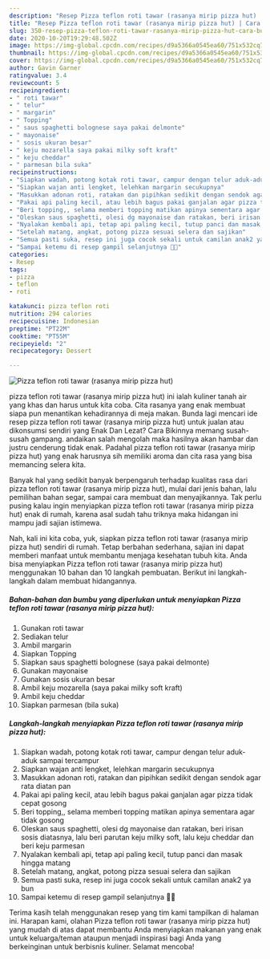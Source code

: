 ```yaml
---
description: "Resep Pizza teflon roti tawar (rasanya mirip pizza hut) | Cara Buat Pizza teflon roti tawar (rasanya mirip pizza hut) Yang Sedap"
title: "Resep Pizza teflon roti tawar (rasanya mirip pizza hut) | Cara Buat Pizza teflon roti tawar (rasanya mirip pizza hut) Yang Sedap"
slug: 350-resep-pizza-teflon-roti-tawar-rasanya-mirip-pizza-hut-cara-buat-pizza-teflon-roti-tawar-rasanya-mirip-pizza-hut-yang-sedap
date: 2020-10-20T19:29:48.502Z
image: https://img-global.cpcdn.com/recipes/d9a5366a0545ea60/751x532cq70/pizza-teflon-roti-tawar-rasanya-mirip-pizza-hut-foto-resep-utama.jpg
thumbnail: https://img-global.cpcdn.com/recipes/d9a5366a0545ea60/751x532cq70/pizza-teflon-roti-tawar-rasanya-mirip-pizza-hut-foto-resep-utama.jpg
cover: https://img-global.cpcdn.com/recipes/d9a5366a0545ea60/751x532cq70/pizza-teflon-roti-tawar-rasanya-mirip-pizza-hut-foto-resep-utama.jpg
author: Gavin Garner
ratingvalue: 3.4
reviewcount: 5
recipeingredient:
- " roti tawar"
- " telur"
- " margarin"
- " Topping"
- " saus spaghetti bolognese saya pakai delmonte"
- " mayonaise"
- " sosis ukuran besar"
- " keju mozarella saya pakai milky soft kraft"
- " keju cheddar"
- " parmesan bila suka"
recipeinstructions:
- "Siapkan wadah, potong kotak roti tawar, campur dengan telur aduk-aduk sampai tercampur"
- "Siapkan wajan anti lengket, lelehkan margarin secukupnya"
- "Masukkan adonan roti, ratakan dan pipihkan sedikit dengan sendok agar rata diatan pan"
- "Pakai api paling kecil, atau lebih bagus pakai ganjalan agar pizza tidak cepat gosong"
- "Beri topping,, selama memberi topping matikan apinya sementara agar tidak gosong"
- "Oleskan saus spaghetti, olesi dg mayonaise dan ratakan, beri irisan sosis diatasnya, lalu beri parutan keju milky soft, lalu keju cheddar dan beri keju parmesan"
- "Nyalakan kembali api, tetap api paling kecil, tutup panci dan masak hingga matang"
- "Setelah matang, angkat, potong pizza sesuai selera dan sajikan"
- "Semua pasti suka, resep ini juga cocok sekali untuk camilan anak2 ya bun"
- "Sampai ketemu di resep gampil selanjutnya 🤩🤩"
categories:
- Resep
tags:
- pizza
- teflon
- roti

katakunci: pizza teflon roti 
nutrition: 294 calories
recipecuisine: Indonesian
preptime: "PT22M"
cooktime: "PT55M"
recipeyield: "2"
recipecategory: Dessert

---
```



![Pizza teflon roti tawar (rasanya mirip pizza hut)](https://img-global.cpcdn.com/recipes/d9a5366a0545ea60/751x532cq70/pizza-teflon-roti-tawar-rasanya-mirip-pizza-hut-foto-resep-utama.jpg)


pizza teflon roti tawar (rasanya mirip pizza hut) ini ialah kuliner tanah air yang khas dan harus untuk kita coba. Cita rasanya yang enak membuat siapa pun menantikan kehadirannya di meja makan.
Bunda lagi mencari ide resep pizza teflon roti tawar (rasanya mirip pizza hut) untuk jualan atau dikonsumsi sendiri yang Enak Dan Lezat? Cara Bikinnya memang susah-susah gampang. andaikan salah mengolah maka hasilnya akan hambar dan justru cenderung tidak enak. Padahal pizza teflon roti tawar (rasanya mirip pizza hut) yang enak harusnya sih memiliki aroma dan cita rasa yang bisa memancing selera kita.

Banyak hal yang sedikit banyak berpengaruh terhadap kualitas rasa dari pizza teflon roti tawar (rasanya mirip pizza hut), mulai dari jenis bahan, lalu pemilihan bahan segar, sampai cara membuat dan menyajikannya. Tak perlu pusing kalau ingin menyiapkan pizza teflon roti tawar (rasanya mirip pizza hut) enak di rumah, karena asal sudah tahu triknya maka hidangan ini mampu jadi sajian istimewa.




Nah, kali ini kita coba, yuk, siapkan pizza teflon roti tawar (rasanya mirip pizza hut) sendiri di rumah. Tetap berbahan sederhana, sajian ini dapat memberi manfaat untuk membantu menjaga kesehatan tubuh kita. Anda bisa menyiapkan Pizza teflon roti tawar (rasanya mirip pizza hut) menggunakan 10 bahan dan 10 langkah pembuatan. Berikut ini langkah-langkah dalam membuat hidangannya.

<!--inarticleads1-->

##### Bahan-bahan dan bumbu yang diperlukan untuk menyiapkan Pizza teflon roti tawar (rasanya mirip pizza hut):

1. Gunakan  roti tawar
1. Sediakan  telur
1. Ambil  margarin
1. Siapkan  Topping
1. Siapkan  saus spaghetti bolognese (saya pakai delmonte)
1. Gunakan  mayonaise
1. Gunakan  sosis ukuran besar
1. Ambil  keju mozarella (saya pakai milky soft kraft)
1. Ambil  keju cheddar
1. Siapkan  parmesan (bila suka)




<!--inarticleads2-->

##### Langkah-langkah menyiapkan Pizza teflon roti tawar (rasanya mirip pizza hut):

1. Siapkan wadah, potong kotak roti tawar, campur dengan telur aduk-aduk sampai tercampur
1. Siapkan wajan anti lengket, lelehkan margarin secukupnya
1. Masukkan adonan roti, ratakan dan pipihkan sedikit dengan sendok agar rata diatan pan
1. Pakai api paling kecil, atau lebih bagus pakai ganjalan agar pizza tidak cepat gosong
1. Beri topping,, selama memberi topping matikan apinya sementara agar tidak gosong
1. Oleskan saus spaghetti, olesi dg mayonaise dan ratakan, beri irisan sosis diatasnya, lalu beri parutan keju milky soft, lalu keju cheddar dan beri keju parmesan
1. Nyalakan kembali api, tetap api paling kecil, tutup panci dan masak hingga matang
1. Setelah matang, angkat, potong pizza sesuai selera dan sajikan
1. Semua pasti suka, resep ini juga cocok sekali untuk camilan anak2 ya bun
1. Sampai ketemu di resep gampil selanjutnya 🤩🤩




Terima kasih telah menggunakan resep yang tim kami tampilkan di halaman ini. Harapan kami, olahan Pizza teflon roti tawar (rasanya mirip pizza hut) yang mudah di atas dapat membantu Anda menyiapkan makanan yang enak untuk keluarga/teman ataupun menjadi inspirasi bagi Anda yang berkeinginan untuk berbisnis kuliner. Selamat mencoba!
